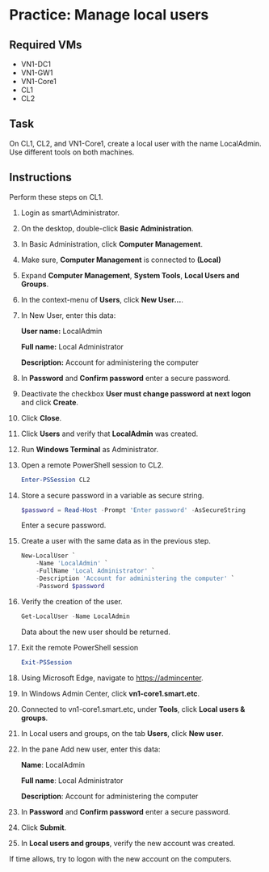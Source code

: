 # Practice: Manage local users

## Required VMs

* VN1-DC1
* VN1-GW1
* VN1-Core1
* CL1
* CL2

## Task

On CL1, CL2, and VN1-Core1, create a local user with the name LocalAdmin. Use different tools on both machines.

## Instructions

Perform these steps on CL1.

1. Login as smart\Administrator.
1. On the desktop, double-click **Basic Administration**.
1. In Basic Administration, click **Computer Management**.
1. Make sure, **Computer Management** is connected to **(Local)**
1. Expand **Computer Management**, **System Tools**,  **Local Users and Groups**.
1. In the context-menu of **Users**, click **New User...**.
1. In New User, enter this data:

    **User name:** LocalAdmin

    **Full name:** Local Administrator

    **Description:** Account for administering the computer

1. In **Password** and **Confirm password** enter a secure password.
1. Deactivate the checkbox **User must change password at next logon** and click **Create**.
1. Click **Close**.
1. Click **Users** and verify that **LocalAdmin** was created.
1. Run **Windows Terminal** as Administrator.
1. Open a remote PowerShell session to CL2.

    ````powershell
    Enter-PSSession CL2
    ````

1. Store a secure password in a variable as secure string.

    ````powershell
    $password = Read-Host -Prompt 'Enter password' -AsSecureString
    ````

    Enter a secure password.

1. Create a user with the same data as in the previous step.

    ````powershell
    New-LocalUser `
        -Name 'LocalAdmin' `
        -FullName 'Local Administrator' `
        -Description 'Account for administering the computer' `
        -Password $password
    ````

1. Verify the creation of the user.

    ````powershell
    Get-LocalUser -Name LocalAdmin
    ````

    Data about the new user should be returned.

1. Exit the remote PowerShell session

    ````powershell
    Exit-PSSession
    ````

1. Using Microsoft Edge, navigate to <https://admincenter>.
1. In Windows Admin Center, click **vn1-core1.smart.etc**.
1. Connected to vn1-core1.smart.etc, under **Tools**, click **Local users & groups**.
1. In Local users and groups, on the tab **Users**, click **New user**.
1. In the pane Add new user, enter this data:

    **Name**: LocalAdmin

    **Full name**: Local Administrator

    **Description**: Account for administering the computer

1. In **Password** and **Confirm password** enter a secure password.
1. Click **Submit**.
1. In **Local users and groups**, verify the new account was created.

If time allows, try to logon with the new account on the computers.
